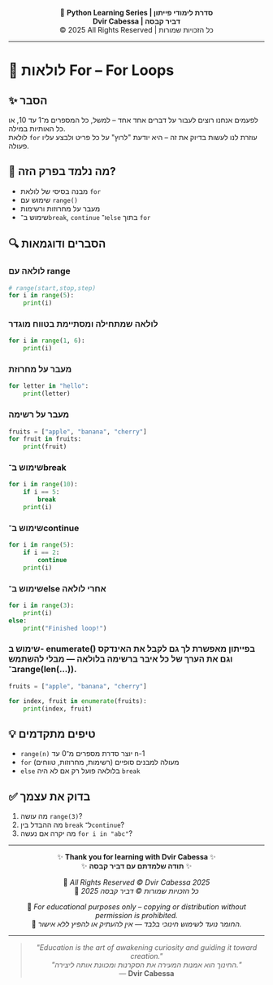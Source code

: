<!-- DC_HEADER_START -->
<div align="center">

🐍 **Python Learning Series | סדרת לימודי פייתון**  
**Dvir Cabessa | דביר קבסה**  
© 2025 All Rights Reserved | כל הזכויות שמורות

</div>

---
<!-- DC_HEADER_END -->

# 📘 לולאות For – For Loops

## ✨ הסבר 
לפעמים אנחנו רוצים לעבור על דברים אחד אחד – למשל, כל המספרים מ־1 עד 10, או כל האותיות במילה.  
לולאת `for` עוזרת לנו לעשות בדיוק את זה – היא יודעת "לרוץ" על כל פריט ולבצע עליו פעולה.

## 🧠 מה נלמד בפרק הזה?
- מבנה בסיסי של לולאת `for`  
- שימוש עם `range()`  
- מעבר על מחרוזות ורשימות  
- שימוש ב־`break`, `continue` ו־`else` בתוך `for`

## 🔍 הסברים ודוגמאות

### לולאה עם range
```python
# range(start,stop,step)
for i in range(5):
    print(i)
```

### לולאה שמתחילה ומסתיימת בטווח מוגדר
```python
for i in range(1, 6):
    print(i)
```

### מעבר על מחרוזת
```python
for letter in "hello":
    print(letter)
```

### מעבר על רשימה
```python
fruits = ["apple", "banana", "cherry"]
for fruit in fruits:
    print(fruit)
```

### שימוש ב־break
```python
for i in range(10):
    if i == 5:
        break
    print(i)
```

### שימוש ב־continue
```python
for i in range(5):
    if i == 2:
        continue
    print(i)
```

### שימוש ב־else אחרי לולאה
```python
for i in range(3):
    print(i)
else:
    print("Finished loop!")
```

### שימוש ב- enumerate() בפייתון מאפשרת לך גם לקבל את האינדקס וגם את הערך של כל איבר ברשימה בלולאה — מבלי להשתמש ב־range(len(...)).

```python
fruits = ["apple", "banana", "cherry"]

for index, fruit in enumerate(fruits):
    print(index, fruit)
```

## 💡 טיפים מתקדמים
- `range(n)` יוצר סדרת מספרים מ־0 עד n-1  
- `for` מעולה למבנים סופיים (רשימות, מחרוזות, טווחים)  
- `else` בלולאה פועל רק אם לא היה `break`  

## ✅ בדוק את עצמך
1. מה עושה `range(3)`?  
2. מה ההבדל בין `break` ל־`continue`?  
3. מה יקרה אם נעשה `for i in "abc"`?

<!-- DC_FOOTER_START -->
---

<div align="center">

✨ **Thank you for learning with Dvir Cabessa** ✨  
✨ **תודה שלמדתם עם דביר קבסה** ✨  

📘 *All Rights Reserved © Dvir Cabessa 2025*  
📘 *כל הזכויות שמורות © דביר קבסה 2025*  

🔗 *For educational purposes only – copying or distribution without permission is prohibited.*  
🔗 *החומר נועד לשימוש חינוכי בלבד — אין להעתיק או להפיץ ללא אישור.*

---

> _"Education is the art of awakening curiosity and guiding it toward creation."_  
> _"החינוך הוא אמנות המעירה את הסקרנות ומכוונת אותה ליצירה."_  
> — **Dvir Cabessa**

</div>
<!-- DC_FOOTER_END -->

